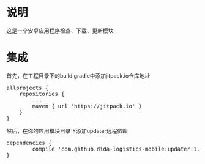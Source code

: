 # 说明
这是一个安卓应用程序检查、下载、更新模块
# 集成
首先，在工程目录下的build.gradle中添加jitpack.io仓库地址
<pre>
allprojects {
	repositories {
		...
		maven { url 'https://jitpack.io' }
	}
}
</pre>
然后，在你的应用模块目录下添加updater远程依赖
<pre>
dependencies {
        compile 'com.github.dida-logistics-mobile:updater:1.0.0'
}
</pre>
